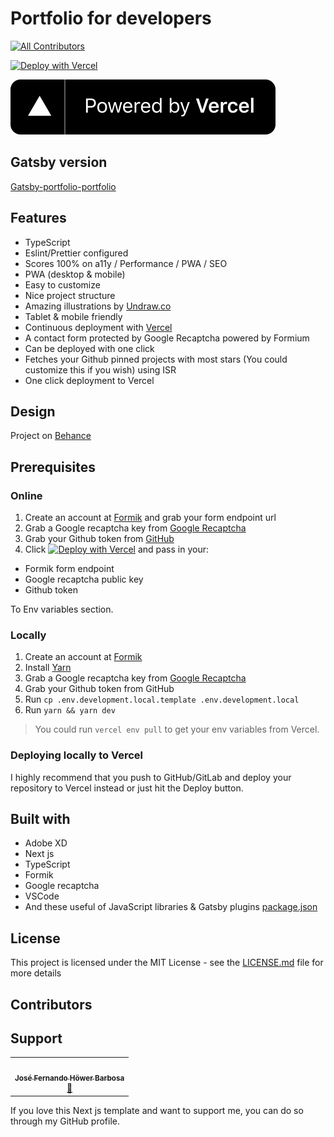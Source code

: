 # Portfolio for developers
<!-- ALL-CONTRIBUTORS-BADGE:START - Do not remove or modify this section -->
[![All Contributors](https://img.shields.io/badge/all_contributors-1-orange.svg?style=flat-square)](#contributors-)
<!-- ALL-CONTRIBUTORS-BADGE:END -->

[![Deploy with Vercel](https://vercel.com/button)](https://vercel.com/new/git/external?repository-url=https%3A%2F%2Fgithub.com%2Fsmakosh%2Fnext-portfolio-dev&env=GITHUB_TOKEN,NEXT_PUBLIC_PORTFOLIO_FORMIK_ENDPOINT,NEXT_PUBLIC_RECAPTCHA_KEY&envDescription=All%20env%20variables%20are%20required%20to%20deploy%20the%20project&envLink=https%3A%2F%2Fgithub.com%2Fsmakosh%2Fnext-portfolio-dev%2Fblob%2Fmaster%2F.env.development.template&project-name=my-portfolio&repo-name=my-portfolio&demo-title=Portfolio%20demo&demo-description=A%20simple%20portfolio%20for%20developers&demo-url=https%3A%2F%2Fportfolio-next.smakosh.com&demo-image=https%3A%2F%2Fportfolio-next.smakosh.com%2Fassets%2Fthumbnail%2Fthumbnail.png)

[![Powered by Vercel](./powered-by-vercel.svg)](https://vercel.com?utm_source=smakosh&utm_campaign=oss)

## Gatsby version

[Gatsby-portfolio-portfolio](https://github.com/smakosh/gatsby-portfolio-dev)

## Features

- TypeScript
- Eslint/Prettier configured
- Scores 100% on a11y / Performance / PWA / SEO
- PWA (desktop & mobile)
- Easy to customize
- Nice project structure
- Amazing illustrations by [Undraw.co](https://undraw.co)
- Tablet & mobile friendly
- Continuous deployment with [Vercel](https://vercel.com/?utm_source=smakosh)
- A contact form protected by Google Recaptcha powered by Formium
- Can be deployed with one click
- Fetches your Github pinned projects with most stars (You could customize this if you wish) using ISR
- One click deployment to Vercel

## Design

Project on [Behance](https://www.behance.net/gallery/74172961/Free-Gatsby-portfolio-for-developers)

## Prerequisites

### Online

1. Create an account at [Formik](https://formik.com/?utm_source=smakosh) and grab your form endpoint url
2. Grab a Google recaptcha key from [Google Recaptcha](https://www.google.com/recaptcha/admin)
3. Grab your Github token from [GitHub](https://github.com/settings/tokens/new?scopes=repo&description=portfolio-dev)
4. Click [![Deploy with Vercel](https://vercel.com/button)](https://vercel.com/new/git/external?repository-url=https%3A%2F%2Fgithub.com%2Fsmakosh%2Fnext-portfolio-dev&env=GITHUB_TOKEN,NEXT_PUBLIC_PORTFOLIO_FORMIK_ENDPOINT,NEXT_PUBLIC_RECAPTCHA_KEY&envDescription=All%20env%20variables%20are%20required%20to%20deploy%20the%20project&envLink=https%3A%2F%2Fgithub.com%2Fsmakosh%2Fnext-portfolio-dev%2Fblob%2Fmaster%2F.env.development.template&project-name=my-portfolio&repo-name=my-portfolio&demo-title=Portfolio%20demo&demo-description=A%20simple%20portfolio%20for%20developers&demo-url=https%3A%2F%2Fportfolio-next.smakosh.com&demo-image=https%3A%2F%2Fportfolio-next.smakosh.com%2Fassets%2Fthumbnail%2Fthumbnail.png) and pass in your:

- Formik form endpoint
- Google recaptcha public key
- Github token

To Env variables section.

### Locally

1. Create an account at [Formik](https://formik.com/?utm_source=smakosh)
2. Install [Yarn](https://yarnpkg.com/en/)
3. Grab a Google recaptcha key from [Google Recaptcha](https://www.google.com/recaptcha/admin)
4. Grab your Github token from GitHub
5. Run `cp .env.development.local.template .env.development.local`
6. Run `yarn && yarn dev`

> You could run `vercel env pull` to get your env variables from Vercel.

### Deploying locally to Vercel

I highly recommend that you push to GitHub/GitLab and deploy your repository to Vercel instead or just hit the Deploy button.

## Built with

- Adobe XD
- Next js
- TypeScript
- Formik
- Google recaptcha
- VSCode
- And these useful of JavaScript libraries & Gatsby plugins [package.json](package.json)

## License

This project is licensed under the MIT License - see the [LICENSE.md](LICENSE.md) file for more details

## Contributors

## Support
<!-- ALL-CONTRIBUTORS-LIST:START - Do not remove or modify this section -->
<!-- prettier-ignore-start -->
<!-- markdownlint-disable -->
<table>
  <tr>
    <td align="center"><a href="https://upleveled.io/"><img src="https://avatars.githubusercontent.com/u/61600906?v=4?s=100" width="100px;" alt=""/><br /><sub><b>José Fernando Höwer Barbosa</b></sub></a><br /><a href="https://github.com/smakosh/next-portfolio-dev/commits?author=Josehower" title="Documentation">📖</a></td>
  </tr>
</table>

<!-- markdownlint-restore -->
<!-- prettier-ignore-end -->

<!-- ALL-CONTRIBUTORS-LIST:END -->

If you love this Next js template and want to support me, you can do so through my GitHub profile.

